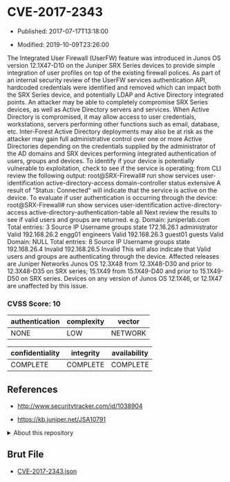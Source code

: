 # CVE-2017-2343

- Published: 2017-07-17T13:18:00

- Modified: 2019-10-09T23:26:00

The Integrated User Firewall (UserFW) feature was introduced in Junos OS version 12.1X47-D10 on the Juniper SRX Series devices to provide simple integration of user profiles on top of the existing firewall polices. As part of an internal security review of the UserFW services authentication API, hardcoded credentials were identified and removed which can impact both the SRX Series device, and potentially LDAP and Active Directory integrated points. An attacker may be able to completely compromise SRX Series devices, as well as Active Directory servers and services. When Active Directory is compromised, it may allow access to user credentials, workstations, servers performing other functions such as email, database, etc. Inter-Forest Active Directory deployments may also be at risk as the attacker may gain full administrative control over one or more Active Directories depending on the credentials supplied by the administrator of the AD domains and SRX devices performing integrated authentication of users, groups and devices. To identify if your device is potentially vulnerable to exploitation, check to see if the service is operating; from CLI review the following output: root@SRX-Firewall# run show services user-identification active-directory-access domain-controller status extensive A result of "Status: Connected" will indicate that the service is active on the device. To evaluate if user authentication is occurring through the device: root@SRX-Firewall# run show services user-identification active-directory-access active-directory-authentication-table all Next review the results to see if valid users and groups are returned. e.g. Domain: juniperlab.com Total entries: 3 Source IP Username groups state 172.16.26.1 administrator Valid 192.168.26.2 engg01 engineers Valid 192.168.26.3 guest01 guests Valid Domain: NULL Total entries: 8 Source IP Username groups state 192.168.26.4 Invalid 192.168.26.5 Invalid This will also indicate that Valid users and groups are authenticating through the device. Affected releases are Juniper Networks Junos OS 12.3X48 from 12.3X48-D30 and prior to 12.3X48-D35 on SRX series; 15.1X49 from 15.1X49-D40 and prior to 15.1X49-D50 on SRX series. Devices on any version of Junos OS 12.1X46, or 12.1X47 are unaffected by this issue.

### CVSS Score: **10**

| authentication | complexity | vector |
| --- | --- | --- |
| NONE | LOW | NETWORK |

| confidentiality | integrity | availability |
| --- | --- | --- |
| COMPLETE | COMPLETE | COMPLETE |

## References

* http://www.securitytracker.com/id/1038904

* https://kb.juniper.net/JSA10791

<details>
<summary>About this repository</summary> 

  This repository is part of the project [Live Hack CVE](https://github.com/Live-Hack-CVE). Main website can be found [www.live-hack.org](https://www.live-hack.org) 
  
  Made by [Sn0wAlice](https://github.com/Sn0wAlice) for the people that care about security and need to have a feed of the latest CVEs. Hope you enjoy it, don't forget to star the repo and follow me on [Twitter](https://twitter.com/Sn0wAlice) and [Github](https://github.com/Sn0wAlice). And that is my [personnal website](https://www.alice-snow.me/)

  - [Home Page](https://github.com/Live-Hack-CVE)
  - [Framework](https://github.com/Live-Hack-CVE/cve-framework)
  - [CVE database](https://github.com/Live-Hack-CVE/full_database)
  - [Changelog](https://github.com/Live-Hack-CVE/Changelog)
</details>

## Brut File

* [CVE-2017-2343.json](https://raw.githubusercontent.com/Live-Hack-CVE/full_database/main/cves/2017/CVE-2017-2343.json)

